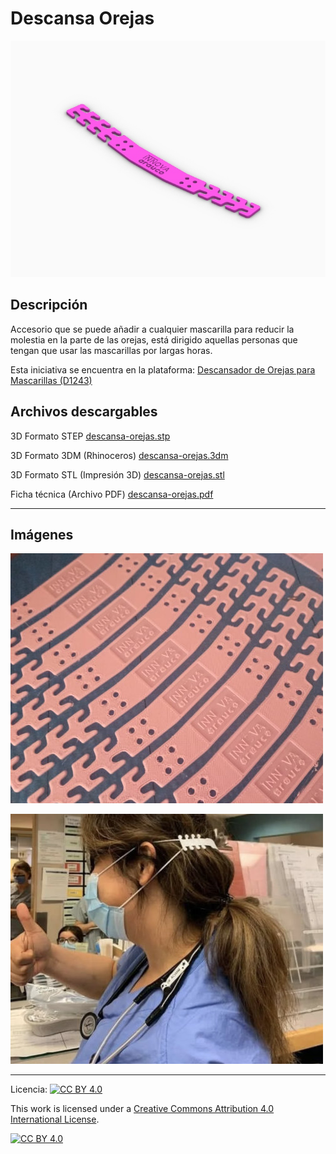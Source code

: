 # Descansa Orejas

![Descansa Orejas](/descansa-orejas/images/descansa-orejas-1.jpg)

## Descripción

Accesorio que se puede añadir a cualquier mascarilla para reducir la molestia en la parte de las orejas, está dirigido aquellas personas que tengan que usar las mascarillas por largas horas.

Esta iniciativa se encuentra en la plataforma:
[Descansador de Orejas para Mascarillas (D1243)](https://arauco.brightidea.com/D1243)

## Archivos descargables

3D Formato STEP 
[descansa-orejas.stp](https://github.com/josemagr95/covid-innovarauco/raw/master/descansa-orejas/cad/step/descansa-orejas.stp)

3D Formato 3DM (Rhinoceros) 
[descansa-orejas.3dm](https://github.com/josemagr95/covid-innovarauco/raw/master/descansa-orejas/cad/3dm/descansa-orejas.3dm)

3D Formato STL (Impresión 3D) 
[descansa-orejas.stl](https://github.com/josemagr95/covid-innovarauco/raw/master/descansa-orejas/cad/stl/descansa-orejas.stl)

Ficha técnica (Archivo PDF) 
[descansa-orejas.pdf](https://github.com/josemagr95/covid-innovarauco/raw/master/descansa-orejas/docs/descansa-orejas.pdf)  

***

## Imágenes

![Descansa Orejas](/descansa-orejas/images/descansa-orejas-2.jpg)

![Descansa Orejas](/descansa-orejas/images/descansa-orejas-3.jpg)

***

Licencia: [![CC BY 4.0][cc-by-shield]][cc-by]

This work is licensed under a [Creative Commons Attribution 4.0 International
License][cc-by].

[![CC BY 4.0][cc-by-image]][cc-by]

[cc-by]: http://creativecommons.org/licenses/by/4.0/
[cc-by-image]: https://i.creativecommons.org/l/by/4.0/88x31.png
[cc-by-shield]: https://img.shields.io/badge/License-CC%20BY%204.0-lightgrey.svg